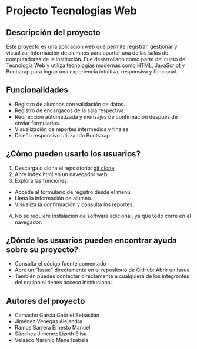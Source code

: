 
# Projecto Tecnologias Web

## Descripción del proyecto
Este proyecto es una aplicación web que permite registrar, gestionar y visualizar información de alumnos para apartar una de las salas de computadoras de la institución. Fue desarrollado como parte del curso de Tecnología Web y utiliza tecnologías modernas como HTML, JavaScript y Bootstrap para lograr una experiencia intuitiva, responsiva y funcional.
## Funcionalidades
* Registro de alumnos con validación de datos.
* Registro de encargados de la sala respectiva.
* Redirección automatizada y mensajes de confirmación después de enviar formularios.
* Visualización de reportes intermedios y finales.
* Diseño responsivo utilizando Bootstrap.
## ¿Cómo pueden usarlo los usuarios?
1. Descarga o clona el repositorio:
    [git clone](https://github.com/Veca-LAG/TecnologiaWebEquipo.git)
2. Abre index.html en un navegador web.
3. Explora las funciones:
* Accede al formulario de registro desde el menú.
* Llena la información de alumno.
* Visualiza la confirmación y consulta los reportes.
4. No se requiere instalación de software adicional, ya que todo corre en el navegador.
## ¿Dónde los usuarios pueden encontrar ayuda sobre su proyecto?
* Consulta el código fuente comentado
* Abre un "Issue" directamente en el repositorio de GitHub: Abrir un Issue
* También puedes contactar directamente a cualquiera de los integrantes del equipo si tienes acceso institucional.
## Autores del proyecto
* Camacho García Gabriel Sebastián
* Jiménez Venegas Alejandra 
* Ramos Barrera Ernesto Manuel 
* Sánchez Jiménez Lizeth Elisa 
* Velasco Naranjo Mane Isabela 

